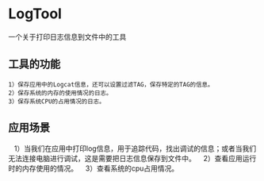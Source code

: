 # LogTool
一个关于打印日志信息到文件中的工具
## 工具的功能
    1）保存应用中的Logcat信息，还可以设置过滤TAG，保存特定的TAG的信息。
    2）保存系统的内存的使用情况的日志。
    3）保存系统CPU的占用情况的日志。
## 应用场景
    1）当我们在应用中打印log信息，用于追踪代码，找出调试的信息；或者当我们无法连接电脑进行调试，这是需要把日志信息保存到文件中。
    2）查看应用运行时的内存使用的情况。
    3）查看系统的cpu占用情况。
